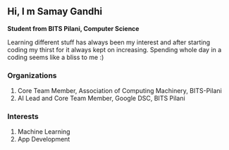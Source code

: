 ## Hi, I m Samay Gandhi 

**Student from BITS Pilani, Computer Science**

Learning different stuff has always been my interest and after starting coding my thirst for it always kept on increasing. Spending whole day in a coding seems like a bliss to me :)

### Organizations

1) Core Team Member, Association of Computing Machinery, BITS-Pilani 
2) AI Lead and Core Team Member, Google DSC, BITS Pilani

### Interests

1) Machine Learning 
2) App Development

<!---
gandhisamay/gandhisamay is a ✨ special ✨ repository because its `README.md` (this file) appears on your GitHub profile.
You can click the Preview link to take a look at your changes.
--->
